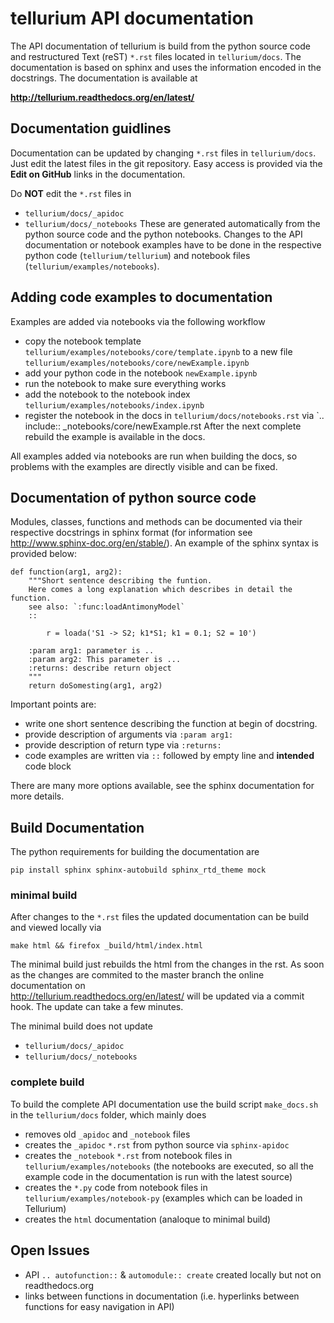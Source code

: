 # tellurium API documentation

The API documentation of tellurium is build from the python source code and restructured Text (reST) `*.rst` files located in `tellurium/docs`. The documentation is based on sphinx and uses the information encoded in the docstrings. The documentation is available at

**http://tellurium.readthedocs.org/en/latest/**

## Documentation guidlines
Documentation can be updated by changing `*.rst` files in `tellurium/docs`. Just edit the latest files in the git repository. Easy access is provided via the **Edit on GitHub** links in the documentation.

Do **NOT** edit the `*.rst` files in 
* `tellurium/docs/_apidoc`
* `tellurium/docs/_notebooks`
These are generated automatically from the python source code and the python notebooks. Changes to the API documentation or notebook examples have to be done in the respective python code (`tellurium/tellurium`) and notebook files (`tellurium/examples/notebooks`).

## Adding code examples to documentation
Examples are added via notebooks via the following workflow
* copy the notebook template `tellurium/examples/notebooks/core/template.ipynb` to a new file `tellurium/examples/notebooks/core/newExample.ipynb`
* add your python code in the notebook `newExample.ipynb`
* run the notebook to make sure everything works
* add the notebook to the notebook index `tellurium/examples/notebooks/index.ipynb`
* register the notebook in the docs in `tellurium/docs/notebooks.rst` via `.. include:: _notebooks/core/newExample.rst
After the next complete rebuild the example is available in the docs. 

All examples added via notebooks are run when building the docs, so problems with the examples are directly visible and can be fixed.

## Documentation of python source code
Modules, classes, functions and methods can be documented via their respective docstrings in sphinx format (for information see http://www.sphinx-doc.org/en/stable/). An example of the sphinx syntax is provided below:

```{python}
def function(arg1, arg2):
    """Short sentence describing the funtion. 
    Here comes a long explanation which describes in detail the function.
    see also: `:func:loadAntimonyModel`
    ::

        r = loada('S1 -> S2; k1*S1; k1 = 0.1; S2 = 10')

    :param arg1: parameter is ..
    :param arg2: This parameter is ...
    :returns: describe return object
    """
    return doSomesting(arg1, arg2)
```
Important points are:
* write one short sentence describing the function at begin of docstring.
* provide description of arguments via `:param arg1:`
* provide description of return type via `:returns:`
* code examples are written via `::` followed by empty line and **intended** code block

There are many more options available, see the sphinx documentation for more details.

## Build Documentation 
The python requirements for building the documentation are
```
pip install sphinx sphinx-autobuild sphinx_rtd_theme mock
```

### minimal build
After changes to the `*.rst` files the updated documentation can be build and viewed locally via
```
make html && firefox _build/html/index.html
```
The minimal build just rebuilds the html from the changes in the rst. As soon as the changes are commited to the master branch the online documentation on  
http://tellurium.readthedocs.org/en/latest/
will be updated via a commit hook. The update can take a few minutes.

The minimal build does not update 
* `tellurium/docs/_apidoc`
* `tellurium/docs/_notebooks`

### complete build
To build the complete API documentation use the build script `make_docs.sh` in the `tellurium/docs` folder, which mainly does

* removes old `_apidoc` and `_notebook` files
* creates the `_apidoc` `*.rst` from python source via `sphinx-apidoc`
* creates the `_notebook` `*.rst` from notebook files in `tellurium/examples/notebooks` (the notebooks are executed, so all the example code in the documentation is run with the latest source)
* creates the `*.py` code from notebook files in `tellurium/examples/notebook-py` (examples which can be loaded in Tellurium)
* creates the `html` documentation (analoque to minimal build)

## Open Issues
* API `.. autofunction::` & `automodule:: create` created locally but not on readthedocs.org
* links between functions in documentation (i.e. hyperlinks between functions for easy navigation in API)

